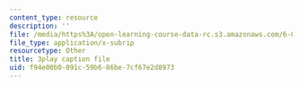 ```yaml
---
content_type: resource
description: ''
file: /media/https%3A/open-learning-course-data-rc.s3.amazonaws.com/6-042j-mathematics-for-computer-science-spring-2015/f94e00b0091c59b686be7cf67e2d8973_MX-mBxt6huU.vtt
file_type: application/x-subrip
resourcetype: Other
title: 3play caption file
uid: f94e00b0-091c-59b6-86be-7cf67e2d8973
---
```

